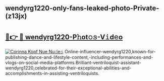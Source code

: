 ## wendyrg1220-only-fans​-leaked-photo​-Private-(z13jx)


# <h2><a href="https://mediaupload.pro?title=wendyrg1220&ref=git">🔗👉 🔴 wendyrg1220-P𝚑ot𝚘𝚜-V𝚒d𝚎o</a></h2>

[![Corinna Kopf Nue Nu𝚍e𝚜](https://i.imgur.com/0qMVB7G.gif)](https://mediaupload.pro?title=wendyrg1220&ref=git)
Online-influencer-wendyrg1220,known-for-publishing-dance-and-lifestyle-content,-including-performances-and-vlogs-on-social-media-platforms.Brilliant-ventriloquist-assistant-wendyrg1220,celebrated-for-their-exceptional-abilities-and-accomplishments-in-assisting-ventriloquists.  